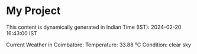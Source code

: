 # My Project

This content is dynamically generated in Indian Time (IST): 2024-02-20 16:43:00 IST


Current Weather in Coimbatore:
Temperature: 33.88 °C
Condition: clear sky
